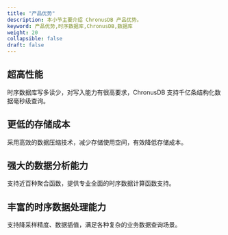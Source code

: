 ```yaml
---
title: "产品优势"
description: 本小节主要介绍 ChronusDB 产品优势。 
keyword: 产品优势,时序数据库,ChronusDB,数据库 
weight: 20
collapsible: false
draft: false
---
```




## 超高性能

时序数据库写多读少，对写入能力有很高要求，ChronusDB 支持千亿条结构化数据毫秒级查询。

## 更低的存储成本

采用高效的数据压缩技术，减少存储使用空间，有效降低存储成本。

## 强大的数据分析能力

支持近百种聚合函数，提供专业全面的时序数据计算函数支持。

## 丰富的时序数据处理能力

支持降采样精度、数据插值，满足各种复杂的业务数据查询场景。
